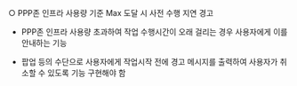 ○ PPP존 인프라 사용량 기준 Max 도달 시 사전 수행 지연 경고

- PPP존 인프라 사용량 초과하여 작업 수행시간이 오래 걸리는 경우 사용자에게 이를 안내하는 기능

- 팝업 등의 수단으로 사용자에게 작업시작 전에 경고 메시지를 출력하여 사용자가 취소할 수 있도록 기능 구현해야 함